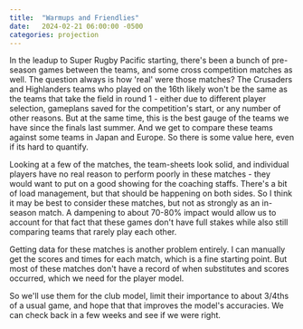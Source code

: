 ```yaml
---
title:  "Warmups and Friendlies"
date:   2024-02-21 06:00:00 -0500
categories: projection 
---
```


In the leadup to Super Rugby Pacific starting, there's been a bunch of pre-season games between the teams, and some cross competition matches as well. The question always is how 'real' were those matches? The Crusaders and Highlanders teams who played on the 16th likely won't be the same as the teams that take the field in round 1 - either due to different player selection, gameplans saved for the competition's start, or any number of other reasons. But at the same time, this is the best gauge of the teams we have since the finals last summer. And we get to compare these teams against some teams in Japan and Europe. So there is some value here, even if its hard to quantify.

Looking at a few of the matches, the team-sheets look solid, and individual players have no real reason to perform poorly in these matches - they would want to put on a good showing for the coaching staffs. There's a bit of load management, but that should be happening on both sides. So I think it may be best to consider these matches, but not as strongly as an in-season match. A dampening to about 70-80% impact would allow us to account for that fact that these games don't have full stakes while also still comparing teams that rarely play each other.

Getting data for these matches is another problem entirely. I can manually get the scores and times for each match, which is a fine starting point. But most of these matches don't have a record of when substitutes and scores occurred, which we need for the player model. 

So we'll use them for the club model, limit their importance to about 3/4ths of a usual game, and hope that that improves the model's accuracies. We can check back in a few weeks and see if we were right.